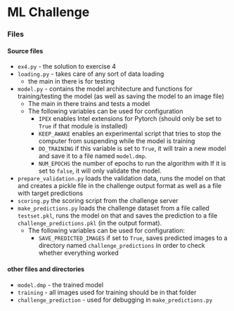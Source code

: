 # ML Challenge


### Files
#### Source files
- `ex4.py` - the solution to exercise 4
- `loading.py` - takes care of any sort of data loading
  - the main in there is for testing
- `model.py` - contains the model architecture and functions for training/testing the model (as well as saving the model to an image file)
  - The main in there trains and tests a model
  - The following variables can be used for configuration
    - `IPEX` enables Intel extensions for Pytorch (should only be set to `True` if that module is installed)
    - `KEEP_AWAKE` enables an experimental script that tries to stop the computer from suspending while the model is training
    - `DO_TRAINING` if this variable is set to `True`, it will train a new model and save it to a file named `model.dmp`.
    - `NUM_EPOCHS` the number of epochs to run the algorithm with
    If it is set to `false`, it will only validate the model.
- `prepare_validation.py` loads the validation data, runs the model on that and creates a pickle file in the challenge output format as well as a file with target predictions
- `scoring.py` the scoring script from the challenge server
- `make_predictions.py` loads the challenge dataset from a file called `testset.pkl`, runs the model on that and saves the prediction to a file `challenge_predictions.pkl` (in the output format).
  - The following variables can be used for configuration:
    - `SAVE_PREDICTED_IMAGES` if set to `True`, saves predicted images to a directory named `challenge_predictions` in order to check whether everything worked
#### other files and directories
- `model.dmp` - the trained model
- `training` - all images used for training should be in that folder
- `challenge_prediction` - used for debugging in `make_predictions.py`
